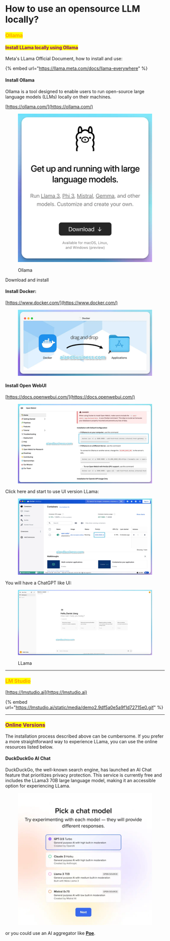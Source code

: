 # How to use an opensource LLM locally?

### <mark style="color:orange;">Ollama</mark>

#### <mark style="color:purple;">Install LLama locally using Ollama</mark>

Meta's LLama Official Document, how to install and use:

{% embed url="https://llama.meta.com/docs/llama-everywhere" %}

#### Install Ollama

Ollama is a tool designed to enable users to run open-source large language models (LLMs) locally on their machines.

[https://ollama.com/](https://ollama.com/)

<figure><img src="../../.gitbook/assets/ollama 1 tiny.webp" alt=""><figcaption><p>Ollama</p></figcaption></figure>

Download and install

#### Install Docker:

[https://www.docker.com/](https://www.docker.com/)

<figure><img src="../../.gitbook/assets/docker 2 tiny.webp" alt=""><figcaption></figcaption></figure>

#### Install Open WebUI

[https://docs.openwebui.com/](https://docs.openwebui.com/)

<figure><img src="../../.gitbook/assets/open webui 1 tiny.webp" alt=""><figcaption></figcaption></figure>



Click here and start to use UI version LLama:&#x20;

<figure><img src="../../.gitbook/assets/docker 1 tiny.webp" alt=""><figcaption></figcaption></figure>

You will have a ChatGPT like UI:

<figure><img src="../../.gitbook/assets/llama1 tiny.webp" alt=""><figcaption><p>LLama</p></figcaption></figure>

***

### <mark style="color:orange;">LM Studio</mark>

[https://lmstudio.ai](https://lmstudio.ai)

{% embed url="https://lmstudio.ai/static/media/demo2.9df5a0e5a9f1d72715e0.gif" %}

***

### <mark style="color:purple;">Online Versions</mark>

The installation process described above can be cumbersome. If you prefer a more straightforward way to experience LLama, you can use the online resources listed below.

#### DuckDuckGo AI Chat

DuckDuckGo, the well-known search engine, has launched an AI Chat feature that prioritizes privacy protection. This service is currently free and includes the LLama3 70B large language model, making it an accessible option for experiencing LLama.

<figure><img src="../../.gitbook/assets/duck chat ai tiny.webp" alt=""><figcaption></figcaption></figure>



or you could use an AI aggregator like [**Poe**](../ai-aggregators.md#poe).



